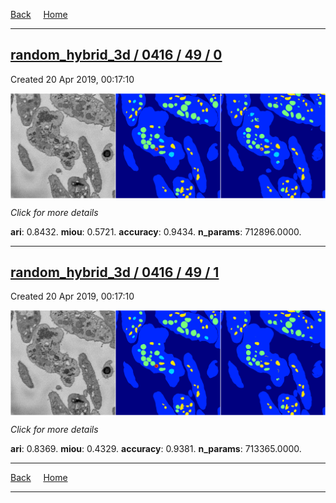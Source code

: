 
[Back](..)&nbsp;&nbsp;&nbsp;&nbsp;&nbsp;[Home](https://leapmanlab.github.io/snapshots)

---

<div class="summary"><a href="0"><h2>random_hybrid_3d / 0416 / 49 / 0</h2></a><p>Created 20 Apr 2019, 00:17:10
</p><a href="0"><img src="0/media/summary.png" align="center"></a><p>
<i>Click for more details</i>
</p></div>

**ari**: 0.8432. **miou**: 0.5721. **accuracy**: 0.9434. **n_params**: 712896.0000. 

---

<div class="summary"><a href="1"><h2>random_hybrid_3d / 0416 / 49 / 1</h2></a><p>Created 20 Apr 2019, 00:17:10
</p><a href="1"><img src="1/media/summary.png" align="center"></a><p>
<i>Click for more details</i>
</p></div>

**ari**: 0.8369. **miou**: 0.4329. **accuracy**: 0.9381. **n_params**: 713365.0000. 

---

[Back](..)&nbsp;&nbsp;&nbsp;&nbsp;&nbsp;[Home](https://leapmanlab.github.io/snapshots)

---